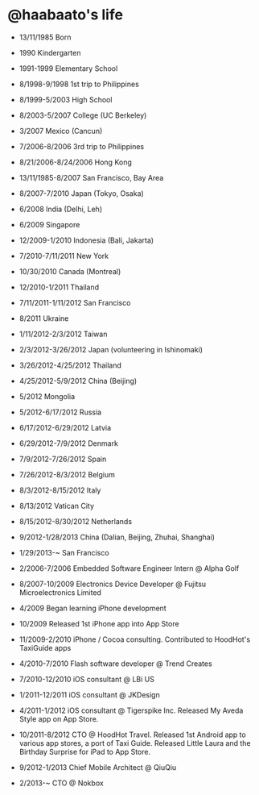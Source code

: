 @haabaato's life
===============

- 13/11/1985 Born
- 1990 Kindergarten
- 1991-1999 Elementary School
- 8/1998-9/1998 1st trip to Philippines
- 8/1999-5/2003 High School
- 8/2003-5/2007 College (UC Berkeley)
- 3/2007 Mexico (Cancun)
- 7/2006-8/2006 3rd trip to Philippines
- 8/21/2006-8/24/2006 Hong Kong
- 13/11/1985-8/2007 San Francisco, Bay Area
- 8/2007-7/2010 Japan (Tokyo, Osaka)
- 6/2008 India (Delhi, Leh)
- 6/2009 Singapore
- 12/2009-1/2010 Indonesia (Bali, Jakarta)
- 7/2010-7/11/2011 New York
- 10/30/2010 Canada (Montreal)
- 12/2010-1/2011 Thailand
- 7/11/2011-1/11/2012 San Francisco
- 8/2011 Ukraine
- 1/11/2012-2/3/2012 Taiwan
- 2/3/2012-3/26/2012 Japan (volunteering in Ishinomaki)
- 3/26/2012-4/25/2012 Thailand
- 4/25/2012-5/9/2012 China (Beijing)
- 5/2012 Mongolia
- 5/2012-6/17/2012 Russia
- 6/17/2012-6/29/2012 Latvia
- 6/29/2012-7/9/2012 Denmark
- 7/9/2012-7/26/2012 Spain
- 7/26/2012-8/3/2012 Belgium
- 8/3/2012-8/15/2012 Italy
- 8/13/2012 Vatican City
- 8/15/2012-8/30/2012 Netherlands
- 9/2012-1/28/2013 China (Dalian, Beijing, Zhuhai, Shanghai)
- 1/29/2013-~ San Francisco

- 2/2006-7/2006 Embedded Software Engineer Intern @ Alpha Golf
- 8/2007-10/2009 Electronics Device Developer @ Fujitsu Microelectronics Limited
- 4/2009 Began learning iPhone development
- 10/2009 Released 1st iPhone app into App Store
- 11/2009-2/2010 iPhone / Cocoa consulting. Contributed to HoodHot's TaxiGuide apps
- 4/2010-7/2010 Flash software developer @ Trend Creates
- 7/2010-12/2010 iOS consultant @ LBi US
- 1/2011-12/2011 iOS consultant @ JKDesign
- 4/2011-1/2012 iOS consultant @ Tigerspike Inc. Released My Aveda Style app on App Store.
- 10/2011-8/2012 CTO @ HoodHot Travel. Released 1st Android app to various app stores, a port of Taxi Guide. Released Little Laura and the Birthday Surprise for iPad to App Store.
- 9/2012-1/2013 Chief Mobile Architect @ QiuQiu
- 2/2013-~ CTO @ Nokbox


